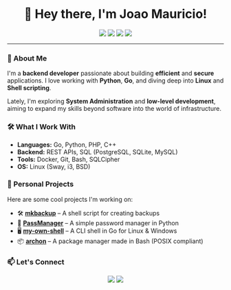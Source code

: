 <h1 align="center">👋 Hey there, I'm Joao Mauricio!</h1>

<p align="center">
  <img src="https://img.shields.io/badge/Code-Python-informational?style=flat&logo=python&logoColor=white&color=3776AB">
  <img src="https://img.shields.io/badge/Code-Go-informational?style=flat&logo=go&logoColor=white&color=00ADD8">
  <img src="https://img.shields.io/badge/OS-Linux-informational?style=flat&logo=linux&logoColor=white&color=FCC624">
  <img src="https://img.shields.io/badge/Shell-Bash-informational?style=flat&logo=gnu-bash&logoColor=white&color=4EAA25">
</p>

---

### 🚀 About Me  
I'm a **backend developer** passionate about building **efficient** and **secure** applications. I love working with **Python**, **Go**, and diving deep into **Linux** and **Shell scripting**.  

Lately, I'm exploring **System Administration** and **low-level development**, aiming to expand my skills beyond software into the world of infrastructure.  

### 🛠️ What I Work With  
- **Languages:** Go, Python, PHP, C++  
- **Backend:** REST APIs, SQL (PostgreSQL, SQLite, MySQL)  
- **Tools:** Docker, Git, Bash, SQLCipher  
- **OS:** Linux (Sway, i3, BSD)  

### 🔧 Personal Projects  
Here are some cool projects I'm working on:  
- 🛠️ [**mkbackup**](https://github.com/jean0t/mkbackup) – A shell script for creating backups  
- 🔑 [**PassManager**](https://github.com/jean0t/PassManager) – A simple password manager in Python  
- 🖥️ [**my-own-shell**](https://github.com/jean0t/my-own-shell) – A CLI shell in Go for Linux & Windows  
- 📦 [**archon**](https://github.com/jean0t/archon) – A package manager made in Bash (POSIX compliant)  

### 📫 Let's Connect  
<p align="center">
  <a href="https://github.com/jean0t"><img src="https://img.shields.io/badge/GitHub-Jean0t-181717?style=for-the-badge&logo=github"></a>
  <a href="https://linkedin.com/in/YOUR_LINK_HERE"><img src="https://img.shields.io/badge/LinkedIn-Connect-blue?style=for-the-badge&logo=linkedin"></a>
</p>